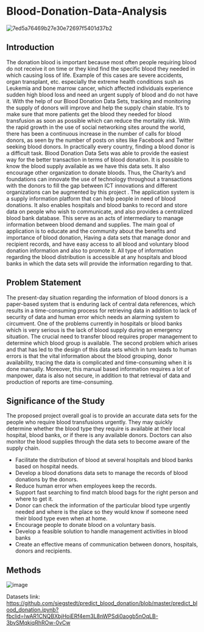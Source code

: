 # Blood-Donation-Data-Analysis
![7ed5a76469b27e30e72697f5401d37b2](https://user-images.githubusercontent.com/102384528/160523278-e0f9bef8-7311-4395-9131-122b029d4a5c.gif)
## Introduction
The donation blood is important because most often people requiring blood do not receive it on time or they kind find the specific blood they needed in which causing loss of life. Example of this cases are severe accidents, organ transplant, etc. especially the extreme health conditions sush as Leukemia and bone marrow cancer, which affected individuals experience sudden high blood loss and need an urgent supply of blood and do not have it. With the help of our Blood Donation Data Sets, tracking and  monitoring the supply of donors will improve and help the supply chain stable. It’s to make sure that more patients get the blood they needed for blood transfusion as soon as possible which can reduce the mortality risk. 
With the rapid growth in the use of social networking sites around the world, there has been a continuous increase in the number of calls for blood donors, as seen by the number of posts on sites like Facebook and Twitter seeking blood donors. In practically every country, finding a blood donor is a difficult task.  Blood Donation Data Sets was able to provide the easiest way for the better transaction in terms of blood donation. It is possible to know the blood supply available as we have this data sets. It also encourage other organization to donate bloods. Thus, the Charity’s and foundations can innovate the use of technology throughout a transactions with the donors to fill the gap between ICT innovations and different organizations can be augmented by this project . The application system is a supply information platform  that can help people in need of blood donations. It also enables hospitals and blood banks to record and store data on people who wish to communicate, and also provides a centralized blood bank database. This serve as an acts of intermediary to manage information between blood demand and supplies. The main goal of application is to educate and the community about the benefits and importance of blood donation, Having a data sets that manage donor and recipient records, and have easy access to all blood and voluntary blood donation information and also to promote it. All type of information regarding the blood distribution is accessible at any hospitals and blood banks in which the data sets will provide the information  regarding to that.
## Problem Statement
The present-day situation regarding the information of blood donors is a paper-based system that is enduring lack of central data references, which results in a time-consuming process for retrieving data in addition to lack of security of data and human error which needs an alarming system to circumvent. One of the problems currently in hospitals or blood banks which is very serious is the lack of blood supply during an emergency situation. The crucial need to transfer blood requires proper management to determine which blood group is available. The second problem which arises and that has led to the design of this data sets which in turn leads to human errors is that the vital information about the blood grouping, donor availability, tracing the data is complicated and time-consuming when it is done manually. Moreover, this manual based information requires a lot of manpower, data is also not secure, in addition to that retrieval of data and production of reports are time-consuming.
## Significance of the Study
The proposed project overall goal is to provide an accurate data sets for the people who require blood transfusions urgently. They may quickly determine whether the blood type they require is available at their local hospital, blood banks, or if there is any available donors. Doctors can also monitor the blood supplies through the data sets to become aware of the supply chain.

- Facilitate the distribution of blood at several hospitals and blood banks based on hospital needs.
- Develop a blood donations data sets to manage the records of blood donations by the donors.
- Reduce human error when employees keep the records.
- Support fast searching to find match blood bags for the right person and where to get it.
- Donor can check the information of the particular blood type urgently needed and where is the place so they would know if someone need their blood type even when at home.
- Encourage people to donate blood on a voluntary basis.
- Develop a feasible solution to handle management activities in blood banks
- Create an effective means of communication between donors, hospitals, donors and recipients.
## Methods
![image](https://user-images.githubusercontent.com/102384528/160641167-65eb3475-33cc-4ec0-a6b2-be9b4e94b6e0.png)

Datasets link: https://github.com/siegstedt/predict_blood_donation/blob/master/predict_blood_donation.ipynb?fbclid=IwAR1CNQBXbjHoiERf4em3L8nWPSdi0aogb5nOqLB-3bvSMqkiqRhROw-0vCw
